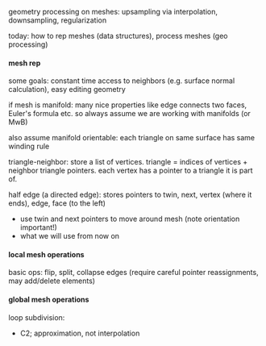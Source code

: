 geometry processing on meshes: upsampling via interpolation, downsampling, regularization

today: how to rep meshes (data structures), process meshes (geo processing)

#### mesh rep

some goals: constant time access to neighbors (e.g. surface normal calculation), easy editing geometry

if mesh is manifold: many nice properties like edge connects two faces, Euler's formula etc. so always assume we are working with manifolds (or MwB)

also assume manifold orientable: each triangle on same surface has same winding rule

triangle-neighbor: store a list of vertices. triangle = indices of vertices + neighbor triangle pointers. each vertex has a pointer to a triangle it is part of.

half edge (a directed edge): stores pointers to twin, next, vertex (where it ends), edge, face (to the left)

- use twin and next pointers to move around mesh (note orientation important!)
- what we will use from now on

#### local mesh operations

basic ops: flip, split, collapse edges (require careful pointer reassignments, may add/delete elements)

#### global mesh operations

loop subdivision:

- C2; approximation, not interpolation